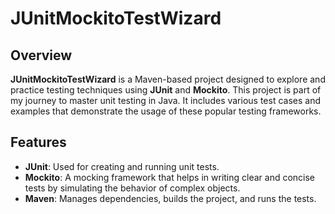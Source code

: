 # JUnitMockitoTestWizard

## Overview
**JUnitMockitoTestWizard** is a Maven-based project designed to explore and practice testing techniques using **JUnit** and **Mockito**.
This project is part of my journey to master unit testing in Java. It includes various test cases and examples that demonstrate the usage of these popular testing frameworks.

## Features
- **JUnit**: Used for creating and running unit tests.
- **Mockito**: A mocking framework that helps in writing clear and concise tests by simulating the behavior of complex objects.
- **Maven**: Manages dependencies, builds the project, and runs the tests.
